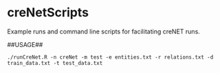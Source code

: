 # creNetScripts
Example runs and command line scripts for facilitating creNET runs.

##USAGE##

```{R}
./runCreNet.R -n creNet -m test -e entities.txt -r relations.txt -d train_data.txt -t test_data.txt
```
